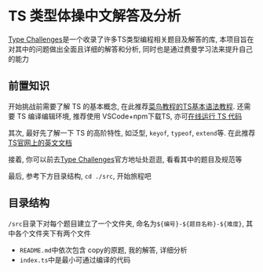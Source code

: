 
# TS 类型体操中文解答及分析

[Type Challenges](https://github.com/type-challenges/type-challenges)是一个收录了许多TS类型编程相关题目及解答的库, 本项目旨在对其中的问题做出全面且详细的解答和分析, 同时也是通过费曼学习法来提升自己的能力

## 前置知识

开始挑战前需要了解 TS 的基本概念, 在此推荐[菜鸟教程的TS基本语法教程](https://www.runoob.com/typescript/ts-tutorial.html). 还需要 TS 编译编辑环境, 推荐使用 VSCode+npm下载TS, 亦可[在线运行 TS 代码](https://www.tslang.cn/play/index.html)

其次, 最好先了解一下 TS 的高阶特性, 如泛型, `keyof`, `typeof`, `extend`等. 在此推荐[TS官网上的英文文档](https://www.typescriptlang.org/docs/handbook/2/types-from-types.html)

接着, 你可以前去[Type Challenges](https://github.com/type-challenges/type-challenges)官方地址处逛逛, 看看其中的题目及规范等

最后, 参考下方目录结构, `cd ./src`, 开始旅程吧

## 目录结构

`/src`目录下对每个题目建立了一个文件夹, 命名为`${编号}-${题目名称}-${难度}`, 其中各个文件夹下有两个文件

- `README.md`中依次包含 copy的原题, 我的解答, 详细分析
- `index.ts`中是最小可通过编译的代码
